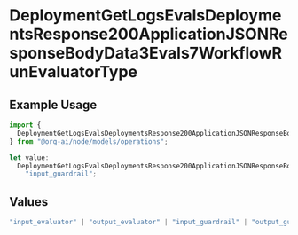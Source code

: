 # DeploymentGetLogsEvalsDeploymentsResponse200ApplicationJSONResponseBodyData3Evals7WorkflowRunEvaluatorType

## Example Usage

```typescript
import {
  DeploymentGetLogsEvalsDeploymentsResponse200ApplicationJSONResponseBodyData3Evals7WorkflowRunEvaluatorType,
} from "@orq-ai/node/models/operations";

let value:
  DeploymentGetLogsEvalsDeploymentsResponse200ApplicationJSONResponseBodyData3Evals7WorkflowRunEvaluatorType =
    "input_guardrail";
```

## Values

```typescript
"input_evaluator" | "output_evaluator" | "input_guardrail" | "output_guardrail"
```